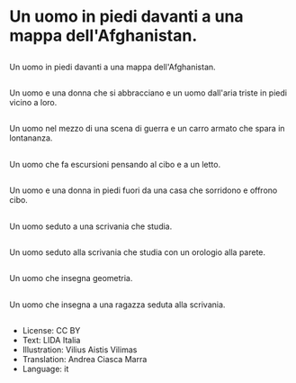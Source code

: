 # Un uomo in piedi davanti a una mappa dell'Afghanistan.

##
Un uomo in piedi davanti a una mappa dell'Afghanistan.

##
Un uomo e una donna che si abbracciano e un uomo dall'aria triste in piedi vicino a loro.

##
Un uomo nel mezzo di una scena di guerra e un carro armato che spara in lontananza.

##
Un uomo che fa escursioni pensando al cibo e a un letto.

##
Un uomo e una donna in piedi fuori da una casa che sorridono e offrono cibo.

##
Un uomo seduto a una scrivania che studia.

##
Un uomo seduto alla scrivania che studia con un orologio alla parete.

##
Un uomo che insegna geometria.

##
Un uomo che insegna a una ragazza seduta alla scrivania.

##
* License: CC BY
* Text: LIDA Italia
* Illustration: Vilius Aistis Vilimas
* Translation: Andrea Ciasca Marra
* Language: it
